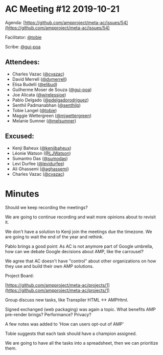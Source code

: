 # **AC Meeting #12 2019-10-21**

Agenda: [https://github.com/ampproject/meta-ac/issues/54](https://github.com/ampproject/meta-ac/issues/54)

Facilitator: [@tobie][tobie]

Scribe: [@gui-poa][gui-poa]

## **Attendees:**

*   Charles Vazac ([@cvazac][cvazac])
*   David Merrell ([@dymerrell][dymerrell])
*   Elisa Budelli ([@elibud][elibud])
*   Guilherme Moser de Souza ([@gui-poa][gui-poa])
*   Joe Alicata ([@wirelessjoe][wirelessjoe])
*   Pablo Delgado ([@pdelgadorodriguez][pdelgadorodriguez])
*   Senthil Padmanabhan ([@senthilp][senthilp])
*   Tobie Langel ([@tobie][tobie])
*   Maggie Wettergreen ([@mjwettergreen][mjwettergreen])
*   Melanie Sumner ([@melsumner][melsumner])

## **Excused:**

*   Kenji Baheux ([@kenjibaheux][kenjibaheux])
*   Léonie Watson ([@LJWatson][LJWatson])
*   Sumantro Das ([@sumodas][sumodas])
*   Levi Durfee ([@levidurfee][levidurfee])
*   Ali Ghassemi ([@aghassemi][aghassemi])
*   Charles Vazac ([@cvazac][cvazac])

# **Minutes**

Should we keep recording the meetings?

We are going to continue recording and wait more opinions about to revisit it.

We don't have a solution to Kenji join the meetings due the timezone. We are going to wait the end of the year and rethink.

Pablo brings a good point: As AC is not anymore part of Google umbrella, how can we debate Google decisions about AMP, like the carrousel? 

We agree that AC doesn't have "control" about other organizations on how they use and build their own AMP solutions.

Project Board:

[https://github.com/ampproject/meta-ac/projects/1](https://github.com/ampproject/meta-ac/projects/1)

Group discuss new tasks, like Transpiler HTML <-> AMPHtml. 

Signed exchanged (web packaging) was again a topic. What benefits AMP pre-render brings? Performance? Privacy?

A few notes was added to 'How can users opt-out of AMP'

Tobie suggests that each task should have a champion assigned.

We are going to have all the tasks into a spreadsheet, then we can prioritize them.

[tobie]: https://github.com/tobie
[wirelessjoe]: https://github.com/wirelessjoe
[cvazac]: https://github.com/cvazac
[gui-poa]: https://github.com/gui-poa
[levidurfee]: https://github.com/levidurfee
[sumodas]: https://github.com/sumodas
[senthilp]: https://github.com/senthilp
[kenjibaheux]: https://github.com/kenjibaheux
[elibud]: https://github.com/elibud
[pdelgadorodriguez]: https://github.com/pdelgadorodriguez
[dymerrell]: https://github.com/dymerrell
[mjwettergreen]: https://github.com/mjwettergreen
[melsumner]: https://github.com/melsumner
[msteffan]: https://github.com/msteffan
[LJWatson]: https://github.com/LJWatson
[aghassemi]: https://github.com/aghassemi